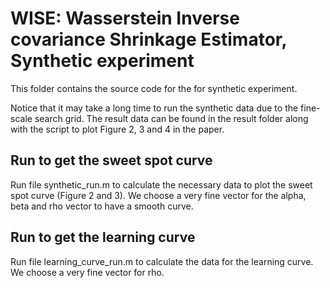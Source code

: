 # WISE: Wasserstein Inverse covariance Shrinkage Estimator, Synthetic experiment

This folder contains the source code for the for synthetic experiment.

Notice that it may take a long time to run the synthetic data due to the fine-scale search grid. The result data can be found in the result folder along with the script to plot Figure 2, 3 and 4 in the paper. 

## Run to get the sweet spot curve

Run file synthetic_run.m to calculate the necessary data to plot the sweet spot curve (Figure 2 and 3). We choose a very fine vector for the alpha, beta and rho vector to have a smooth curve.

## Run to get the learning curve

Run file learning_curve_run.m to calculate the data for the learning curve. We choose a very fine vector for rho.